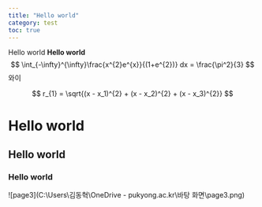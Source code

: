 ```yaml
---
title: "Hello world"
category: test
toc: true
---
```


Hello world
**Hello world**
$$
\int_{-\infty}^{\infty}\frac{x^{2}e^{x}}{(1+e^{2})} dx = \frac{\pi^2}{3}
$$
와이

$$
r_{1} = \sqrt{(x - x_1)^{2} + (x - x_2)^{2} + (x - x_3)^{2}}
$$
# Hello world
## Hello world
### Hello world

![page3](C:\Users\김동혁\OneDrive - pukyong.ac.kr\바탕 화면\page3.png)
